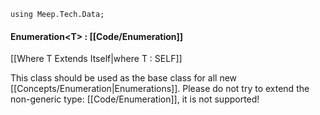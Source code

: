 `using Meep.Tech.Data;`
#### Enumeration\<T> : [[Code/Enumeration]] 
[[Where T Extends Itself|where T : SELF]]

This class should be used as the base class for all new [[Concepts/Enumeration|Enumerations]]. Please do not try to extend the non-generic type: [[Code/Enumeration]], it is not supported!